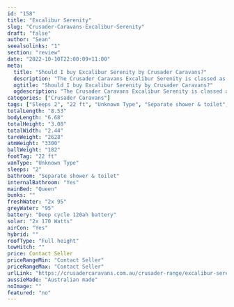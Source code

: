 ```yaml
---
id: "158"
title: "Excalibur Serenity"
slug: "Crusader-Caravans-Excalibur-Serenity"
draft: "false"
author: "Sean"
seealsolinks: "1"
section: "review"
date: "2022-10-10T22:00:09+11:00"
meta:
  title: "Should I buy Excalibur Serenity by Crusader Caravans?"
  description: "The Crusader Caravans Excalibur Serenity is classed as Unknown Type, and sleeps 2 people. It is Australian made and comes in at 22 ft. It generally has Separate shower & toilet."
  ogtitle: "Should I buy Excalibur Serenity by Crusader Caravans?"
  ogdescription: "The Crusader Caravans Excalibur Serenity is classed as Unknown Type, and sleeps 2 people. It is Australian made and comes in at 22 ft. It generally has Separate shower & toilet."
categories: ["Crusader Caravans"]
tags: ["Sleeps 2", "22 ft", "Unknown Type", "Separate shower & toilet", "Full height", "Price Unknown", "Australian made"]
totalLength: "8.53"
bodyLength: "6.68"
totalHeight: "3.08"
totalWidth: "2.44"
tareWeight: "2628"
atmWeight: "3300"
ballWeight: "182"
footTag: "22 ft"
vanType: "Unknown Type"
sleeps: "2"
bathroom: "Separate shower & toilet"
internalBathroom: "Yes"
mainBed: "Queen"
bunks: ""
freshWater: "2x 95"
greyWater: "95"
battery: "Deep cycle 120ah battery"
solar: "2x 170 Watts"
airCon: "Yes"
hybrid: ""
roofType: "Full height"
towHitch: ""
price: Contact Seller
priceRangeMin: "Contact Seller"
priceRangeMax: "Contact Seller"
urlLink: "https://crusadercaravans.com.au/crusader-range/excalibur-serenity/"
aussieMade: "Australian made"
noImage: ""
featured: "no"
---
```

